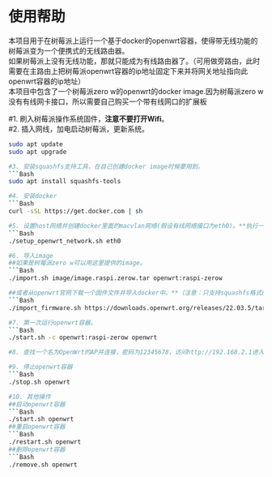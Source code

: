 # 使用帮助

本项目用于在树莓派上运行一个基于docker的openwrt容器，使得带无线功能的树莓派变为一个便携式的无线路由器。  
如果树莓派上没有无线功能，那就只能成为有线路由器了。（可用做旁路由，此时需要在主路由上把树莓派openwrt容器的ip地址固定下来并将网关地址指向此openwrt容器的ip地址）  
本项目中包含了一个树莓派zero w的openwrt的docker image.因为树莓派zero w没有有线网卡接口，所以需要自己购买一个带有线网口的扩展板  

#1. 刷入树莓派操作系统固件，**注意不要打开Wifi**。  
#2. 插入网线，加电启动树莓派，更新系统。  
```Bash
sudo apt update
sudo apt upgrade

#3. 安装squashfs支持工具，在自己创建docker image时候要用到。  
```Bash
sudo apt install squashfs-tools

#4. 安装docker  
```Bash
curl -sSL https://get.docker.com | sh

#5. 设置host网络并创建docker里面的macvlan网络(假设有线网络接口为eth0)。**执行一次就够了。**  
```Bash
./setup_openwrt_network.sh eth0

#6. 导入image  
##如果是树莓派zero w可以用这里提供的image。  
```Bash
./import.sh image/image.raspi.zerow.tar openwrt:raspi-zerow

##或者从openwrt官网下载一个固件文件并导入docker中。**（注意：只支持squashfs格式的固件文件）**  
```Bash
./import_firmware.sh https://downloads.openwrt.org/releases/22.03.5/targets/bcm27xx/bcm2708/openwrt-22.03.5-bcm27xx-bcm2708-rpi-squashfs-factory.img.gz openwrt:raspi-zerow

#7. 第一次运行openwrt容器。  
```Bash
./start.sh -c openwrt:raspi-zerow openwrt

#8. 查找一个名为OpenWrt的AP并连接，密码为12345678，访问http://192.168.2.1进入路由器管理界面，默认root密码为12345678  

#9. 停止openwrt容器  
```Bash
./stop.sh openwrt

#10. 其他操作  
##启动openwrt容器  
```Bash
./start.sh openwrt
##重启openwrt容器  
```Bash
./restart.sh openwrt
##删除openwrt容器  
```Bash
./remove.sh openwrt

